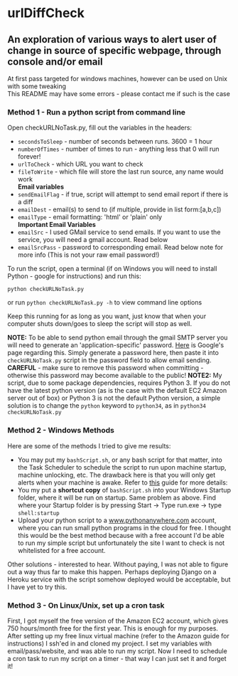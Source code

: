 # urlDiffCheck

## An exploration of various ways to alert user of change in source of specific webpage, through console and/or email

At first pass targeted for windows machines, however can be used on Unix with some tweaking  
This README may have some errors - please contact me if such is the case

### Method 1 - Run a python script from command line
Open checkURLNoTask.py, fill out the variables in the headers:
- `secondsToSleep` - number of seconds between runs.  3600 = 1 hour
- `numberOfTimes` - number of times to run - anything less that 0 will run forever!
- `urlToCheck` - which URL you want to check
- `fileToWrite` - which file will store the last run source, any name would work  
**Email variables**
- `sendEmailFlag` - if true, script will attempt to send email report if there is a diff
- `emailDest` - email(s) to send to (if multiple, provide in list form:[a,b,c])
- `emailType` - email formatting: 'html' or 'plain' only  
	**Important Email Variables**
- `emailSrc` - I used GMail service to send emails.  If you want to use the service, you will need a gmail account.  Read below
- `emailSrcPass` - password to corresponding email. Read below note for more info (This is not your raw email password!)

To run the script, open a terminal (if on Windows you will need to install Python - google for instructions) and run this:

`python checkURLNoTask.py`

or run `python checkURLNoTask.py -h` to view command line options


Keep this running for as long as you want, just know that when your computer shuts down/goes to sleep the script will stop as well.


**NOTE:**  To be able to send python email through the gmail SMTP server you will need to generate an 'application-specific' password. [Here](https://support.google.com/accounts/answer/185833) is Google's page regarding this.  Simply generate a password here, then paste it into `checkURLNoTask.py` script in the password field to allow email sending.  
**CAREFUL** - make sure to remove this password when committing - otherwise this password may become available to the public!
**NOTE2:** My script, due to some package dependencies, requires Python 3.  If you do not have the latest python version (as is the case with the default EC2 Amazon server out of box) or Python 3 is not the default Python version, a simple solution is to change the `python` keyword to `python34`, as in `python34 checkURLNoTask.py`


### Method 2 - Windows Methods
Here are some of the methods I tried to give me results:  
* You may put my `bashScript.sh`, or any bash script for that matter, into the Task Scheduler to schedule the script to run upon machine startup, machine unlocking, etc.  The drawback here is that you will only get alerts when your machine is awake. Refer to [this](http://www.howtogeek.com/123393/how-to-automatically-run-programs-and-set-reminders-with-the-windows-task-scheduler/) guide for more details: 
* You my put a **shortcut copy** of `bashScript.sh` into your Windows Startup folder, where it will be run on startup.  Same problem as above.  Find where your Startup folder is by pressing Start -> Type run.exe -> type `shell:startup`
* Upload your python script to a www.pythonanywhere.com account, where you can run small python programs in the cloud for free.  I thought this would be the best method because with a free account I'd be able to run my simple script but unfortunately the site I want to check is not whitelisted for a free account.  
  
Other solutions - interested to hear.  Without paying, I was not able to figure out a way thus far to make this happen. Perhaps deploying Django on a Heroku service with the script somehow deployed would be acceptable, but I have yet to try this.

### Method 3 - On Linux/Unix, set up a cron task
First, I got myself the free version of the Amazon EC2 account, which gives 750 hours/month free for the first year.  This is enough for my purposes.  
After setting up my free linux virtual machine (refer to the Amazon guide for instructions) I ssh'ed in and cloned my project. I set my variables with email/pass/website, and was able to run my script. Now I need to schedule a cron task to run my script on a timer - that way I can just set it and forget it!